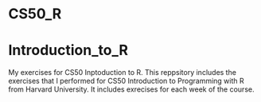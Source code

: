 # CS50_R
# Introduction_to_R
My exercises for CS50 Inptoduction to R.
This reppsitory includes the exercises that I performed for CS50 Introduction to Programming with R from Harvard University. 
It includes exrecises for each week of the course. 

